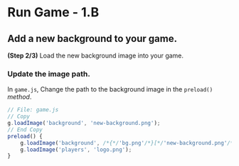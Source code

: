 # Run Game - 1.B

## Add a new background to your game.

**(Step 2/3)** Load the new background image into your game.

### Update the image path.

In `game.js`, Change the path to the background image in the `preload()` _method_.

```javascript
// File: game.js
// Copy
g.loadImage('background', 'new-background.png');
// End Copy
preload() {
    g.loadImage('background', /*{*/'bg.png'/*}[*/'new-background.png'/*]*/);
    g.loadImage('players', 'logo.png');
}
```
